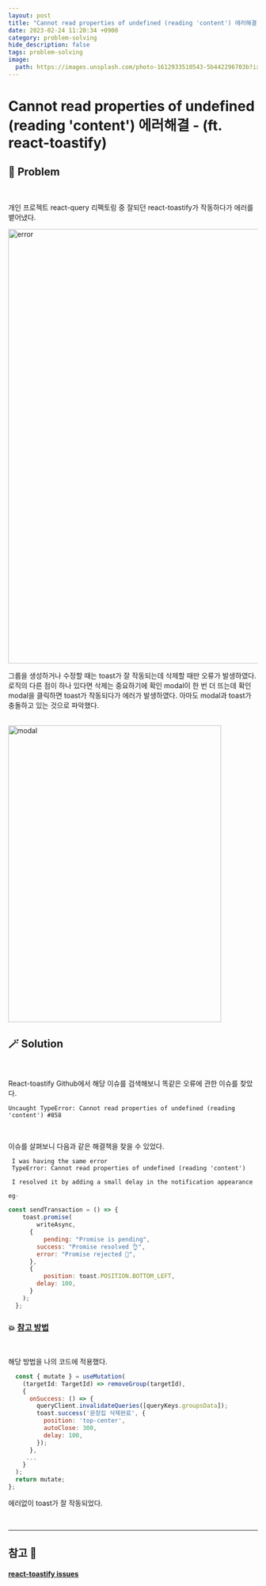 ```yaml
---
layout: post
title: "Cannot read properties of undefined (reading 'content') 에러해결 - (ft. react-toastify)"
date: 2023-02-24 11:20:34 +0900
category: problem-solving
hide_description: false
tags: problem-solving
image:
  path: https://images.unsplash.com/photo-1612933510543-5b442296703b?ixlib=rb-4.0.3&ixid=M3wxMjA3fDB8MHxwaG90by1wYWdlfHx8fGVufDB8fHx8fA%3D%3D&auto=format&fit=crop&w=1964&q=80
---
```


# Cannot read properties of undefined (reading 'content') 에러해결 - (ft. react-toastify)

## 🧶 Problem

<br>

개인 프로젝트 react-query 리팩토링 중 잘되던 react-toastify가 작동하다가 에러를 뱉어냈다.

<img width="878" alt="error" src="https://user-images.githubusercontent.com/79234473/221079357-4e45ccc4-0725-4dbb-925d-c7c3bec7c822.png">

<br>

그룹을 생성하거나 수정할 때는 toast가 잘 작동되는데 삭제할 때만 오류가 발생하였다. 로직의 다른 점이 하나 있다면 삭제는 중요하기에 확인 modal이 한 번 더 뜨는데 확인 modal을 클릭하면 toast가 작동되다가 에러가 발생하였다. 아마도 modal과 toast가 충돌하고 있는 것으로 파악했다.

<br>

<img width="430" height="600" alt="modal" src="https://user-images.githubusercontent.com/79234473/221079709-250f9469-856e-4fa5-820c-d1a66d44b62b.png">

<br>

## 🪄 Solution

<br>

React-toastify Github에서 해당 이슈를 검색해보니 똑같은 오류에 관한 이슈를 찾았다.

```
Uncaught TypeError: Cannot read properties of undefined (reading 'content') #858
```

<br>

이슈를 살펴보니 다음과 같은 해결책을 찾을 수 있었다.

```
 I was having the same error
 TypeError: Cannot read properties of undefined (reading 'content')

 I resolved it by adding a small delay in the notification appearance
```

```js
eg-

const sendTransaction = () => {
    toast.promise(
        writeAsync,
      {
          pending: "Promise is pending",
        success: "Promise resolved 👌",
        error: "Promise rejected 🤯",
      },
      {
          position: toast.POSITION.BOTTOM_LEFT,
        delay: 100,
      }
    );
  };
```

### 💥 [참고 방법](https://github.com/fkhadra/react-toastify/issues/858#issuecomment-1422593857)

<br>

해당 방법을 나의 코드에 적용했다.

```js
  const { mutate } = useMutation(
    (targetId: TargetId) => removeGroup(targetId),
    {
      onSuccess: () => {
        queryClient.invalidateQueries([queryKeys.groupsData]);
        toast.success('문장집 삭제완료', {
          position: 'top-center',
          autoClose: 300,
          delay: 100,
        });
      },
     ...
    }
  );
  return mutate;
};
```

에러없이 toast가 잘 작동되었다.

<br>

---

## 참고 🫧

#### [react-toastify issues](https://github.com/fkhadra/react-toastify/issues/858)
